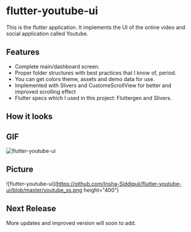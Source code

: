# flutter-youtube-ui

This is the flutter application. It implements the UI of the online video and social application called Youtube.

## Features

- Complete main/dashboard screen.
- Proper folder structures with best practices that I know of, period.
- You can get colors theme, assets and demo data for use.
- Implemented with Slivers and CustomeScrollView for better and improved scrolling effect
- Flutter specs which I used in this project: Fluttergen and Slivers.

## How it looks

## GIF

![flutter-youtube-ui](https://github.com/Insha-Siddiquii/flutter-youtube-ui/blob/master/youtube.gif)

## Picture

![flutter-youtube-ui](https://github.com/Insha-Siddiquii/flutter-youtube-ui/blob/master/youtube_ss.png height="400")

## Next Release

More updates and improved version will soon to add.
